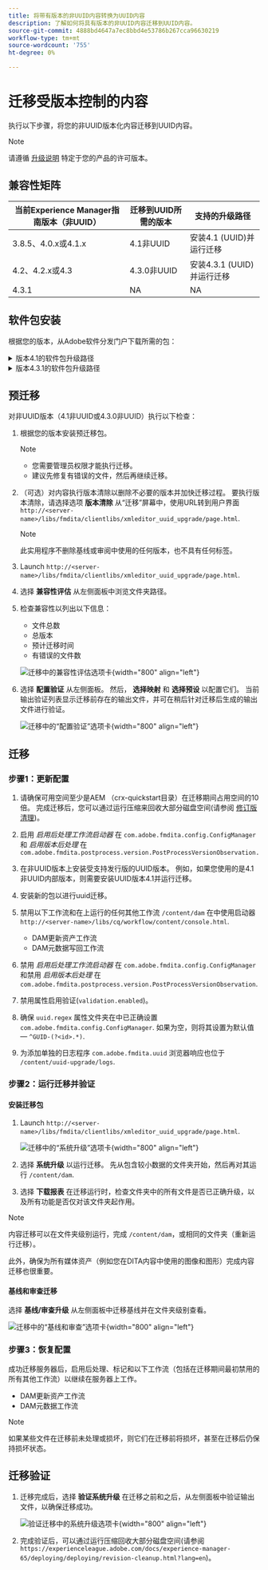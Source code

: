 ```yaml
---
title: 将带有版本的非UUID内容转换为UUID内容
description: 了解如何将具有版本的非UUID内容迁移到UUID内容。
source-git-commit: 4888bd4647a7ec8bbd4e53786b267cca96630219
workflow-type: tm+mt
source-wordcount: '755'
ht-degree: 0%

---
```


# 迁移受版本控制的内容

执行以下步骤，将您的非UUID版本化内容迁移到UUID内容。

>[!NOTE]
>
>请遵循 [升级说明](./upgrade-xml-documentation.md) 特定于您的产品的许可版本。

## 兼容性矩阵

| 当前Experience Manager指南版本（非UUID） | 迁移到UUID所需的版本 | 支持的升级路径 |
|---|---|---|
| 3.8.5、4.0.x或4.1.x | 4.1非UUID | 安装4.1 (UUID)并运行迁移 |
| 4.2、4.2.x或4.3 | 4.3.0非UUID | 安装4.3.1 (UUID)并运行迁移 |
| 4.3.1 | NA | NA |

## 软件包安装

根据您的版本，从Adobe软件分发门户下载所需的包：
<details>
<summary>  版本4.1的软件包升级路径</summary>

1. **预迁移**： [com.adobe.guides.pre-uuid-migration-1.0.9.zip](https://experience.adobe.com/#/downloads/content/software-distribution/en/aem.html?package=%2Fcontent%2Fsoftware-distribution%2Fen%2Fdetails.html%2Fcontent%2Fdam%2Faem%2Fpublic%2Faemdox%2Fother-packages%2Fuuid-migration%2F1-0%2Fcom.adobe.guides.pre-uuid-migration-1.0.9.zip)
1. **迁移**： [com.adobe.guides.uuid-upgrade-1.0.19.zip](https://experience.adobe.com/#/downloads/content/software-distribution/en/aem.html?package=%2Fcontent%2Fsoftware-distribution%2Fen%2Fdetails.html%2Fcontent%2Fdam%2Faem%2Fpublic%2Faemdox%2Fother-packages%2Fuuid-migration%2F1-0%2Fcom.adobe.guides.uuid-upgrade-1.0.19.zip)
</details>


<details>
<summary> 版本4.3.1的软件包升级路径</summary>

1. **预迁移**： [com.adobe.guides.pre-uuid-migration-1.1.3.zip](https://experience.adobe.com/#/downloads/content/software-distribution/en/aem.html?package=%2Fcontent%2Fsoftware-distribution%2Fen%2Fdetails.html%2Fcontent%2Fdam%2Faem%2Fpublic%2Faemdox%2Fother-packages%2Fuuid-migration%2Fcom.adobe.guides.pre-uuid-migration-1.1.3.zip)
1. **迁移**： [com.adobe.guides.uuid-upgrade-1.1.15.zip](https://experience.adobe.com/#/downloads/content/software-distribution/en/aem.html?package=%2Fcontent%2Fsoftware-distribution%2Fen%2Fdetails.html%2Fcontent%2Fdam%2Faem%2Fpublic%2Faemdox%2Fother-packages%2Fuuid-migration%2Fcom.adobe.guides.uuid-upgrade-1.1.15.zip)

</details>

## 预迁移

对非UUID版本（4.1非UUID或4.3.0非UUID）执行以下检查：

1. 根据您的版本安装预迁移包。

   >[!NOTE]
   >
   >* 您需要管理员权限才能执行迁移。
   >* 建议先修复有错误的文件，然后再继续迁移。

1. （可选）对内容执行版本清除以删除不必要的版本并加快迁移过程。 要执行版本清除，请选择选项
   **版本清除** 从“迁移”屏幕中，使用URL转到用户界面 `http://<server- name>/libs/fmdita/clientlibs/xmleditor_uuid_upgrade/page.html`.
   >[!NOTE]
   >
   >此实用程序不删除基线或审阅中使用的任何版本，也不具有任何标签。
1. Launch `http://<server-name>/libs/fmdita/clientlibs/xmleditor_uuid_upgrade/page.html`.
1. 选择 **兼容性评估**  从左侧面板中浏览文件夹路径。
1. 检查兼容性以列出以下信息：
   * 文件总数
   * 总版本
   * 预计迁移时间
   * 有错误的文件数

   ![迁移中的兼容性评估选项卡](assets/migration-compatibility-assessment.png){width="800" align="left"}


1. 选择 **配置验证** 从左侧面板。 然后， **选择映射** 和 **选择预设** 以配置它们。 当前输出验证列表显示迁移前存在的输出文件，并可在稍后针对迁移后生成的输出文件进行验证。

   ![迁移中的“配置验证”选项卡](assets/migration-configure-validation.png){width="800" align="left"}




## 迁移

### 步骤1：更新配置

1. 请确保可用空间至少是AEM （crx-quickstart目录）在迁移期间占用空间的10倍。 完成迁移后，您可以通过运行压缩来回收大部分磁盘空间(请参阅 [修订版清理](https://experienceleague.adobe.com/docs/experience-manager-65/deploying/deploying/revision-cleanup.html?lang=en))。

1. 启用 *启用后处理工作流启动器* 在 `com.adobe.fmdita.config.ConfigManager` 和 *启用版本后处理* 在 `com.adobe.fmdita.postprocess.version.PostProcessVersionObservation.`

1. 在非UUID版本上安装受支持发行版的UUID版本。 例如，如果您使用的是4.1非UUID内部版本，则需要安装UUID版本4.1并运行迁移。

1. 安装新的包以进行uuid迁移。

1. 禁用以下工作流和在上运行的任何其他工作流 `/content/dam` 在中使用启动器 `http://<server-name>/libs/cq/workflow/content/console.html`.

   * DAM更新资产工作流
   * DAM元数据写回工作流

1. 禁用 *启用后处理工作流启动器* 在 `com.adobe.fmdita.config.ConfigManager` 和禁用 *启用版本后处理* 在 `com.adobe.fmdita.postprocess.version.PostProcessVersionObservation`.

1. 禁用属性启用验证(`validation.enabled`)。

1. 确保 `uuid.regex` 属性文件夹在中已正确设置 `com.adobe.fmdita.config.ConfigManager`. 如果为空，则将其设置为默认值 —  `^GUID-(?<id>.*)`.
1. 为添加单独的日志程序 `com.adobe.fmdita.uuid` 浏览器响应也位于 `/content/uuid-upgrade/logs`.

### 步骤2：运行迁移并验证

#### 安装迁移包

1. Launch `http://<server-name>/libs/fmdita/clientlibs/xmleditor_uuid_upgrade/page.html`.

   ![迁移中的“系统升级”选项卡](assets/migration-system-upgrade.png){width="800" align="left"}

1. 选择 **系统升级** 以运行迁移。 先从包含较小数据的文件夹开始，然后再对其运行 `/content/dam`.

1. 选择 **下载报表** 在迁移运行时，检查文件夹中的所有文件是否已正确升级，以及所有功能是否仅对该文件夹起作用。


>[!NOTE]
>
> 内容迁移可以在文件夹级别运行，完成 `/content/dam`，或相同的文件夹（重新运行迁移）。

此外，确保为所有媒体资产（例如您在DITA内容中使用的图像和图形）完成内容迁移也很重要。

#### 基线和审查迁移

选择 **基线/审查升级** 从左侧面板中迁移基线并在文件夹级别查看。

![迁移中的“基线和审查”选项卡](assets/migration-baseline-review-upgrade.png){width="800" align="left"}


### 步骤3：恢复配置

成功迁移服务器后，启用后处理、标记和以下工作流（包括在迁移期间最初禁用的所有其他工作流）以继续在服务器上工作。

* DAM更新资产工作流
* DAM元数据工作流

>[!NOTE]
>
>如果某些文件在迁移前未处理或损坏，则它们在迁移前将损坏，甚至在迁移后仍保持损坏状态。

## 迁移验证

1. 迁移完成后，选择 **验证系统升级** 在迁移之前和之后，从左侧面板中验证输出文件，以确保迁移成功。

   ![验证迁移中的系统升级选项卡](assets/migration-validate-system-upgrade.png){width="800" align="left"}


1. 完成验证后，可以通过运行压缩回收大部分磁盘空间(请参阅 `https://experienceleague.adobe.com/docs/experience-manager-65/deploying/deploying/revision-cleanup.html?lang=en`)。

